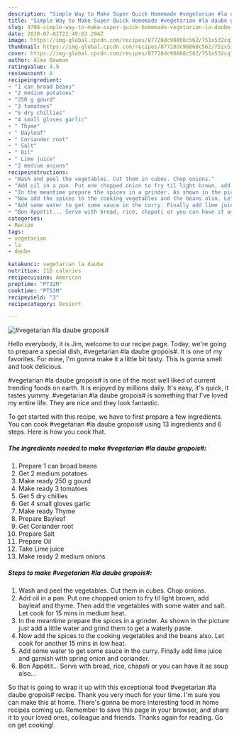 ```yaml
---
description: "Simple Way to Make Super Quick Homemade #vegetarian #la daube gropois#"
title: "Simple Way to Make Super Quick Homemade #vegetarian #la daube gropois#"
slug: 4798-simple-way-to-make-super-quick-homemade-vegetarian-la-daube-gropois
date: 2020-07-01T22:49:03.294Z
image: https://img-global.cpcdn.com/recipes/87728dc90868c562/751x532cq70/vegetarian-la-daube-gropois-recipe-main-photo.jpg
thumbnail: https://img-global.cpcdn.com/recipes/87728dc90868c562/751x532cq70/vegetarian-la-daube-gropois-recipe-main-photo.jpg
cover: https://img-global.cpcdn.com/recipes/87728dc90868c562/751x532cq70/vegetarian-la-daube-gropois-recipe-main-photo.jpg
author: Alma Bowman
ratingvalue: 4.9
reviewcount: 8
recipeingredient:
- "1 can broad beans"
- "2 medium potatoes"
- "250 g gourd"
- "3 tomatoes"
- "5 dry chillies"
- "4 small gloves garlic"
- " Thyme"
- " Bayleaf"
- " Coriander root"
- " Salt"
- " Oil"
- " Lime juice"
- "2 medium onions"
recipeinstructions:
- "Wash and peel the vegetables. Cut them in cubes. Chop onions."
- "Add oil in a pan. Put one chopped onion to fry til light brown, add bayleaf and thyme. Then add the vegetables with some water and salt. Let cook for 15 mins in medium heat."
- "In the meantime prepare the spices in a grinder. As shown in the picture just add a little water and grind them to get a waterly paste."
- "Now add the spices to the cooking vegetables and the beans also. Let cook for another 15 mins in low heat."
- "Add some water to get some sauce in the curry. Finally add lime juice and garnish with spring onion and coriander."
- "Bon Appétit... Serve with bread, rice, chapati or you can have it as soup also..."
categories:
- Recipe
tags:
- vegetarian
- la
- daube

katakunci: vegetarian la daube 
nutrition: 216 calories
recipecuisine: American
preptime: "PT32M"
cooktime: "PT53M"
recipeyield: "3"
recipecategory: Dessert

---
```



![#vegetarian #la daube gropois#](https://img-global.cpcdn.com/recipes/87728dc90868c562/751x532cq70/vegetarian-la-daube-gropois-recipe-main-photo.jpg)

Hello everybody, it is Jim, welcome to our recipe page. Today, we're going to prepare a special dish, #vegetarian #la daube gropois#. It is one of my favorites. For mine, I'm gonna make it a little bit tasty. This is gonna smell and look delicious.

#vegetarian #la daube gropois# is one of the most well liked of current trending foods on earth. It is enjoyed by millions daily. It's easy, it's quick, it tastes yummy. #vegetarian #la daube gropois# is something that I've loved my entire life. They are nice and they look fantastic.




To get started with this recipe, we have to first prepare a few ingredients. You can cook #vegetarian #la daube gropois# using 13 ingredients and 6 steps. Here is how you cook that.

<!--inarticleads1-->

##### The ingredients needed to make #vegetarian #la daube gropois#:

1. Prepare 1 can broad beans
1. Get 2 medium potatoes
1. Make ready 250 g gourd
1. Make ready 3 tomatoes
1. Get 5 dry chillies
1. Get 4 small gloves garlic
1. Make ready  Thyme
1. Prepare  Bayleaf
1. Get  Coriander root
1. Prepare  Salt
1. Prepare  Oil
1. Take  Lime juice
1. Make ready 2 medium onions




<!--inarticleads2-->

##### Steps to make #vegetarian #la daube gropois#:

1. Wash and peel the vegetables. Cut them in cubes. Chop onions.
1. Add oil in a pan. Put one chopped onion to fry til light brown, add bayleaf and thyme. Then add the vegetables with some water and salt. Let cook for 15 mins in medium heat.
1. In the meantime prepare the spices in a grinder. As shown in the picture just add a little water and grind them to get a waterly paste.
1. Now add the spices to the cooking vegetables and the beans also. Let cook for another 15 mins in low heat.
1. Add some water to get some sauce in the curry. Finally add lime juice and garnish with spring onion and coriander.
1. Bon Appétit... Serve with bread, rice, chapati or you can have it as soup also...




So that is going to wrap it up with this exceptional food #vegetarian #la daube gropois# recipe. Thank you very much for your time. I'm sure you can make this at home. There's gonna be more interesting food in home recipes coming up. Remember to save this page in your browser, and share it to your loved ones, colleague and friends. Thanks again for reading. Go on get cooking!
